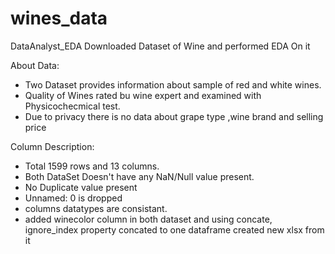 # wines_data
DataAnalyst_EDA
Downloaded Dataset of Wine and performed EDA On it

About Data:
- Two Dataset provides information about sample of red and white wines.
- Quality of Wines rated bu wine expert and examined with Physicochecmical test.
- Due to privacy there is no data about grape type ,wine brand and selling price
  

Column Description:
- Total 1599 rows and 13 columns.
- Both DataSet Doesn't have any NaN/Null value present.
- No Duplicate value present
- Unnamed: 0 is dropped
- columns datatypes are consistant.
- added winecolor column in both dataset and using concate, ignore_index property concated to one dataframe
created new xlsx from it



